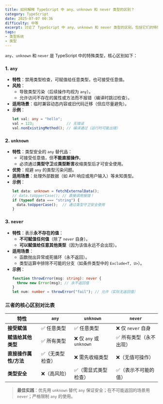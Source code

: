 ```yaml
---
title: 如何解释 TypeScript 中 any、unknown 和 never 类型的区别？
category: TypeScript
date: 2025-07-07 00:36
difficulty: 中等
excerpt: 讨论了 TypeScript 中 any、unknown 和 never 类型的区别，包括它们的特性、风险和适用场景。
tags:
- 类型系统
- 类型
---
```

`any`、`unknown` 和 `never` 是 TypeScript 中的特殊类型，核心区别如下：  

### 1. `any`

- **特性**：禁用类型检查，可赋值给任意类型，也可接受任意值。  
- **风险**：  
  - 导致类型污染（后续操作均视为 `any`）。  
  - 允许访问不存在的属性或方法而不报错（编译时跳过检查）。  
- **适用场景**：临时兼容动态内容或旧代码迁移（但应尽量避免）。  
- **示例**：  
  ```typescript
  let val: any = "hello";  
  val = 123;               // 无错误  
  val.nonExistingMethod(); // 编译通过（运行时可能出错）  
  ```

### 2. `unknown`

- **特性**：类型安全的 `any` 替代品：  
  - 可接受任意值，但**不能直接操作**。  
  - 必须通过**类型守卫**或**类型断言**收缩类型后才可安全使用。  
- **优势**：规避 `any` 的类型污染问题。  
- **适用场景**：处理外部数据（如 API 响应或用户输入）等未知类型。  
- **示例**：  
  ```typescript
  let data: unknown = fetchExternalData();  
  // data.toUpperCase(); // 直接调用报错！  
  if (typeof data === "string") {  
    data.toUpperCase();  // 通过类型守卫安全使用  
  }  
  ```

### 3. `never`

- **特性**：表示**永不存在的值**：  
  - **不可赋值任何值**（除了 `never` 自身）。  
  - **可以赋值给任意其他类型**（因为该值永远不会出现）。  
- **适用场景**：  
  - 函数抛出异常或死循环（永不返回）。  
  - 类型运算中排除不可能的分支（如条件类型中的 `Exclude<T, U>`）。  
- **示例**：  
  ```typescript
  function throwError(msg: string): never {  
    throw new Error(msg); // 永不返回值  
  }  
  let num: number = throwError("fail"); // 允许（实际无返回值）  
  ```

### 三者的核心区别对比表

| **特性**                | `any`                     | `unknown`               | `never`                |
|-------------------------|--------------------------|-------------------------|------------------------|
| **接受赋值**            | ✅ 任意类型              | ✅ 任意类型             | ❌ 仅 `never` 自身      |
| **赋值给其他类型**      | ✅ 所有类型              | ❌ 仅 `any` 或 `unknown` | ✅ 所有类型（永不出现）|
| **直接操作属性/方法**   | ✅（无类型检查）         | ❌ 需先收缩类型          | ❌（无值可操作）       |
| **类型安全**            | ❌（高风险）             | ✅（需显式类型检查）    | ✅（表示不可能的值）   |

> **最佳实践**：优先用 `unknown` 替代 `any` 保证安全；在不可能返回的场景用 `never`；严格限制 `any` 的使用。
